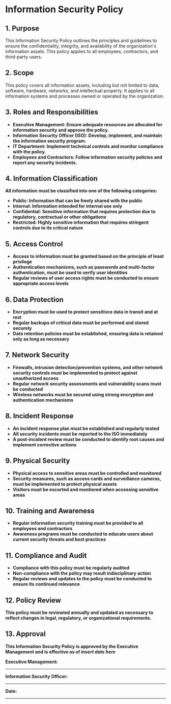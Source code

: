 <h1>Information Security Policy</h1>

 

<h2>1. Purpose</h2>
This Information Security Policy outlines the principles and guidelines to ensure the confidentiality, integrity, and availability of the organization's information assets. This policy applies to all employees, contractors, and third-party users.
<br />


<h2>2. Scope</h2>

This policy covers all information assets, including but not limited to data, software, hardware, networks, and intellectual property. It applies to all information systems and processes owned or operated by the organization.

<h2>3. Roles and Responsibilities </h2>

- <b>	Executive Management: Ensure adequate resources are allocated for information security and approve the policy.</b>
- <b> 	Information Security Officer (ISO): Develop, implement, and maintain the information security program.
- 	IT Department: Implement technical controls and monitor compliance with the policy.
- 	Employees and Contractors: Follow information security policies and report any security incidents.	

<h2>4. Information Classification</h2>

All information must be classified into one of the following categories:

- <b>Public: Information that can be freely shared with the public</b>
- Internal: Information intended for internal use only
- Confidential: Sensitive information that requires protection due to regulatory, contractual or other obligations
- Restricted: Highly sensitive information that requires stringent controls due to its critical nature

<h2>5. Access Control</h2>

- <b>Access to information must be granted based on the principle of least privilege
- Authentication mechanisms, such as passwords and multi-factor authentication, must be used to verify user identities
- Regular reviews of user access rights must be conducted to ensure appropriate access levels

<h2>6. Data Protection</h2>

- <b>Encryption must be used to protect sensitivce data in transit and at rest
- Regular backups of critical data must be performed and stored securely
- Data retention policies must be established, ensuring data is retained only as long as necessary

<h2>7. Network Security</h2>

- <b>Firewalls, intrusion detection/prevention systems, and other network security controls must be implemented to protect against unauthorized access
- Regular network security assessments and vulnerability scans must be conducted
- Wireless networks must be secured using strong encryption and authentication mechanisms

<h2>8. Incident Response</h2>

- <b>An incident response plan must be established and regularly tested
- All security incidents must be reported to the ISO immediately
- A post-incident review must be conducted to identify root causes and implement corrective actions

<h2>9. Physical Security</h2>

- <b>Physical access to sensitive areas must be controlled and monitored
- Security measures, such as access cards and surveillance cameras, must be implemented to protect physical assets
- Visitors must be escorted and montiored when accessing sensitive areas

<h2>10. Training and Awareness</h2>

- <b>Regular information security training must be provided to all employees and contractors
- Awareness programs must be conducted to educate users about current security threats and best practices

<h2>11. Compliance and Audit</h2>

- <b> Compliance with this policy must be regularly audited
- Non-compliance with the policy may result indisciplinary action
- Regular reviews and updates to the policy must be conducted to ensure its continued relevance

<h2>12. Policy Review</h2>

This policy must be reviewied annually and updated as necessary to reflect changes in legal, regulatory, or organizational requirements.

<h2>13. Approval</h2>

This Information Security Policy is approved by the Executive Management and is effective as of *insert date here*

Executive Management:
________________________________________
Information Security Officer:
________________________________________
Date:
________________________________________




<!--
 ```diff
- text in red
+ text in green
! text in orange
# text in gray
@@ text in purple (and bold)@@
```
--!>
